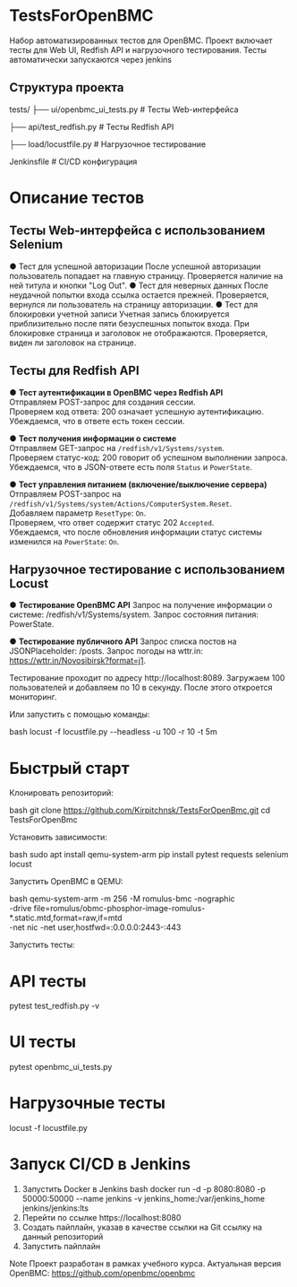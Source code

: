# TestsForOpenBMC

Набор автоматизированных тестов для OpenBMC. Проект включает тесты для Web UI, Redfish API и нагрузочного тестирования.
Тесты автоматически запускаются через jenkins

## Структура проекта
tests/
├── ui/openbmc_ui_tests.py # Тесты Web-интерфейса

├── api/test_redfish.py # Тесты Redfish API

├── load/locustfile.py # Нагрузочное тестирование

Jenkinsfile # CI/CD конфигурация

# Описание тестов

## Тесты Web-интерфейса с использованием Selenium
● Тест для успешной авторизации
После успешной авторизации пользователь попадает на главную страницу. 
Проверяется наличие на ней титула и кнопки "Log Out".
● Тест для неверных данных
После неудачной попытки входа ссылка остается прежней. 
Проверяется, вернулся ли пользователь на страницу авторизации.
● Тест для блокировки учетной записи
Учетная запись блокируется приблизительно после пяти безуспешных попыток входа. 
При блокировке страница и заголовок не отображаются. Проверяется, виден ли заголовок на странице. 

## Тесты для Redfish API
● **Тест аутентификации в OpenBMC через Redfish API**  
Отправляем POST-запрос для создания сессии.  
Проверяем код ответа: 200 означает успешную аутентификацию.  
Убеждаемся, что в ответе есть токен сессии.  

● **Тест получения информации о системе**  
Отправляем GET-запрос на `/redfish/v1/Systems/system`.  
Проверяем статус-код: 200 говорит об успешном выполнении запроса.  
Убеждаемся, что в JSON-ответе есть поля `Status` и `PowerState`.  

● **Тест управления питанием (включение/выключение сервера)**  
Отправляем POST-запрос на `/redfish/v1/Systems/system/Actions/ComputerSystem.Reset`.  
Добавляем параметр `ResetType`: `On`.  
Проверяем, что ответ содержит статус 202 `Accepted`.  
Убеждаемся, что после обновления информации статус системы изменился на `PowerState`: `On`.

## Нагрузочное тестирование с использованием Locust
● **Тестирование OpenBMC API**
Запрос на получение информации о системе: /redfish/v1/Systems/system.
Запрос состояния питания: PowerState.

● **Тестирование публичного API**
Запрос списка постов на JSONPlaceholder: /posts.
Запрос погоды на wttr.in: https://wttr.in/Novosibirsk?format=j1.

Тестирование проходит по адресу http://localhost:8089. Загружаем 100 пользователей и добавляем по 10 в секунду. 
После этого откроется мониторинг.

Или запустить с помощью команды:

bash
locust -f locustfile.py --headless -u 100 -r 10 -t 5m

# Быстрый старт
Клонировать репозиторий:

bash
git clone https://github.com/Kirpitchnsk/TestsForOpenBmc.git
cd TestsForOpenBmc

Установить зависимости:

bash
sudo apt install qemu-system-arm
pip install pytest requests selenium locust

Запустить OpenBMC в QEMU:

bash
qemu-system-arm -m 256 -M romulus-bmc -nographic \
-drive file=romulus/obmc-phosphor-image-romulus-*.static.mtd,format=raw,if=mtd \
-net nic -net user,hostfwd=:0.0.0.0:2443-:443

Запустить тесты:

# API тесты
pytest test_redfish.py -v

# UI тесты
pytest openbmc_ui_tests.py

# Нагрузочные тесты
locust -f locustfile.py

# Запуск CI/CD в Jenkins
1. Запустить Docker в Jenkins
bash
docker run -d -p 8080:8080 -p 50000:50000 --name jenkins -v jenkins_home:/var/jenkins_home jenkins/jenkins:lts
2. Перейти по ссылке https://localhost:8080
3. Создать пайплайн, указав в качестве ссылки на Git ссылку на данный репозиторий
4. Запустить пайплайн

Note
Проект разработан в рамках учебного курса.
Актуальная версия OpenBMC: https://github.com/openbmc/openbmc
